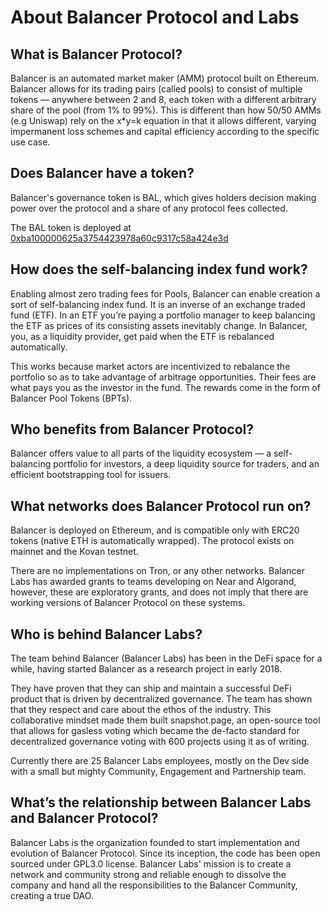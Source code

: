 # About Balancer Protocol and Labs

## What is Balancer Protocol?

Balancer is an automated market maker \(AMM\) protocol built on Ethereum. Balancer allows for its trading pairs \(called pools\) to consist of multiple tokens — anywhere between 2 and 8, each token with a different arbitrary share of the pool \(from 1% to 99%\). This is different than how 50/50 AMMs \(e.g Uniswap\) rely on the x\*y=k equation in that it allows different, varying impermanent loss schemes and capital efficiency according to the specific use case.

## Does Balancer have a token?

Balancer's governance token is BAL, which gives holders decision making power over the protocol and a share of any protocol fees collected.

The BAL token is deployed at [0xba100000625a3754423978a60c9317c58a424e3d](https://etherscan.io/address/0xba100000625a3754423978a60c9317c58a424e3d)

## How does the self-balancing index fund work?

Enabling almost zero trading fees for Pools, Balancer can enable creation a sort of self-balancing index fund. It is an inverse of an exchange traded fund \(ETF\). In an ETF you’re paying a portfolio manager to keep balancing the ETF as prices of its consisting assets inevitably change. In Balancer, you, as a liquidity provider, get paid when the ETF is rebalanced automatically.

This works because market actors are incentivized to rebalance the portfolio so as to take advantage of arbitrage opportunities. Their fees are what pays you as the investor in the fund. The rewards come in the form of Balancer Pool Tokens \(BPTs\).

## Who benefits from Balancer Protocol?

Balancer offers value to all parts of the liquidity ecosystem — a self-balancing portfolio for investors, a deep liquidity source for traders, and an efficient bootstrapping tool for issuers.

## What networks does Balancer Protocol run on?

Balancer is deployed on Ethereum, and is compatible only with ERC20 tokens \(native ETH is automatically wrapped\). The protocol exists on mainnet and the Kovan testnet. 

There are no implementations on Tron, or any other networks. Balancer Labs has awarded grants to teams developing on Near and Algorand, however, these are exploratory grants, and does not imply that there are working versions of Balancer Protocol on these systems.

## Who is behind Balancer Labs?

The team behind Balancer \(Balancer Labs\) has been in the DeFi space for a while, having started Balancer as a research project in early 2018.

They have proven that they can ship and maintain a successful DeFi product that is driven by decentralized governance. The team has shown that they respect and care about the ethos of the industry. This collaborative mindset made them built snapshot.page, an open-source tool that allows for gasless voting which became the de-facto standard for decentralized governance voting with 600 projects using it as of writing.

Currently there are 25 Balancer Labs employees, mostly on the Dev side with a small but mighty Community, Engagement and Partnership team.

## **What’s the relationship between Balancer Labs and Balancer Protocol?**

Balancer Labs is the organization founded to start implementation and evolution of Balancer Protocol. Since its inception, the code has been open sourced under GPL3.0 license. Balancer Labs' mission is to create a network and community strong and reliable enough to dissolve the company and hand all the responsibilities to the Balancer Community, creating a true DAO.

